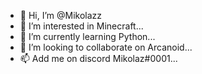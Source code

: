 - 👋 Hi, I’m @Mikolazz
- 👀 I’m interested in Minecraft...
- 🌱 I’m currently learning Python...
- 💞️ I’m looking to collaborate on Arcanoid...
- 📫 Add me on discord Mikolaz#0001...

<!---
Mikolazz/Mikolazz is a ✨ special ✨ repository because its `README.md` (this file) appears on your GitHub profile.
You can click the Preview link to take a look at your changes.
--->
